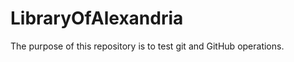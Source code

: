 LibraryOfAlexandria
===================

The purpose of this repository is to test git and GitHub operations.
